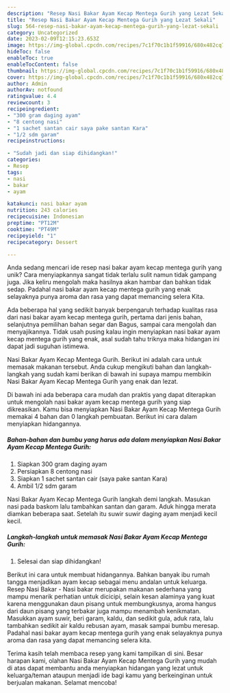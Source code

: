 ```yaml
---
description: "Resep Nasi Bakar Ayam Kecap Mentega Gurih yang Lezat Sekali"
title: "Resep Nasi Bakar Ayam Kecap Mentega Gurih yang Lezat Sekali"
slug: 564-resep-nasi-bakar-ayam-kecap-mentega-gurih-yang-lezat-sekali
category: Uncategorized
date: 2023-02-09T12:15:23.653Z
image: https://img-global.cpcdn.com/recipes/7c1f70c1b1f59916/680x482cq70/nasi-bakar-ayam-kecap-mentega-gurih-foto-resep-utama.jpg
hideToc: false
enableToc: true
enableTocContent: false
thumbnail: https://img-global.cpcdn.com/recipes/7c1f70c1b1f59916/680x482cq70/nasi-bakar-ayam-kecap-mentega-gurih-foto-resep-utama.jpg
cover: https://img-global.cpcdn.com/recipes/7c1f70c1b1f59916/680x482cq70/nasi-bakar-ayam-kecap-mentega-gurih-foto-resep-utama.jpg
author: Admin
authorAv: notfound
ratingvalue: 4.4
reviewcount: 3
recipeingredient:
- "300 gram daging ayam"
- "8 centong nasi"
- "1 sachet santan cair saya pake santan Kara"
- "1/2 sdm garam"
recipeinstructions:

- "Sudah jadi dan siap dihidangkan!"
categories:
- Resep
tags:
- nasi
- bakar
- ayam

katakunci: nasi bakar ayam 
nutrition: 243 calories
recipecuisine: Indonesian
preptime: "PT12M"
cooktime: "PT49M"
recipeyield: "1"
recipecategory: Dessert

---
```





Anda sedang mencari ide resep nasi bakar ayam kecap mentega gurih yang unik? Cara menyiapkannya sangat tidak terlalu sulit namun tidak gampang juga. Jika keliru mengolah maka hasilnya akan hambar dan bahkan tidak sedap. Padahal nasi bakar ayam kecap mentega gurih yang enak selayaknya punya aroma dan rasa yang dapat memancing selera Kita.





Ada beberapa hal yang sedikit banyak berpengaruh terhadap kualitas rasa dari nasi bakar ayam kecap mentega gurih, pertama dari jenis bahan, selanjutnya pemilihan bahan segar dan Bagus, sampai cara mengolah dan menyajikannya. Tidak usah pusing kalau ingin menyiapkan nasi bakar ayam kecap mentega gurih yang enak,      asal sudah tahu triknya maka hidangan ini dapat jadi suguhan istimewa.














Nasi Bakar Ayam Kecap Mentega Gurih. Berikut ini adalah cara untuk memasak makanan tersebut. Anda cukup mengikuti bahan dan langkah-langkah yang sudah kami berikan di bawah ini supaya mampu membikin Nasi Bakar Ayam Kecap Mentega Gurih yang enak dan lezat.






Di bawah ini ada beberapa cara mudah dan praktis yang dapat diterapkan untuk mengolah nasi bakar ayam kecap mentega gurih yang siap dikreasikan. Kamu bisa menyiapkan Nasi Bakar Ayam Kecap Mentega Gurih memakai 4 bahan dan 0 langkah pembuatan. Berikut ini cara dalam menyiapkan hidangannya.

<!--inarticleads1-->

##### Bahan-bahan dan bumbu yang harus ada dalam menyiapkan Nasi Bakar Ayam Kecap Mentega Gurih:

1. Siapkan 300 gram daging ayam
1. Persiapkan 8 centong nasi
1. Siapkan 1 sachet santan cair (saya pake santan Kara)
1. Ambil 1/2 sdm garam


Nasi Bakar Ayam Kecap Mentega Gurih langkah demi langkah. Masukan nasi pada baskom lalu tambahkan santan dan garam. Aduk hingga merata diamkan beberapa saat. Setelah itu suwir suwir daging ayam menjadi kecil kecil. 

<!--inarticleads2-->

##### Langkah-langkah untuk memasak Nasi Bakar Ayam Kecap Mentega Gurih:


1. Selesai dan siap dihidangkan!

Berikut ini cara untuk membuat hidangannya. Bahkan banyak ibu rumah tangga menjadikan ayam kecap sebagai menu andalan untuk keluarga. Resep Nasi Bakar - Nasi bakar merupakan makanan sederhana yang mampu menarik perhatian untuk dicicipi, selain kesan alaminya yang kuat karena menggunakan daun pisang untuk membungkusnya, aroma hangus dari daun pisang yang terbakar juga mampu menambah kenikmatan. Masukkan ayam suwir, beri garam, kaldu, dan sedikit gula, aduk rata, lalu tambahkan sedikit air kaldu rebusan ayam, masak sampai bumbu meresap. Padahal nasi bakar ayam kecap mentega gurih yang enak selayaknya punya aroma dan rasa yang dapat memancing selera kita. 

Terima kasih telah membaca resep yang kami tampilkan di sini. Besar harapan kami, olahan Nasi Bakar Ayam Kecap Mentega Gurih yang mudah di atas dapat membantu anda menyiapkan hidangan yang lezat untuk keluarga/teman ataupun menjadi ide bagi kamu yang berkeinginan untuk berjualan makanan. Selamat mencoba!
